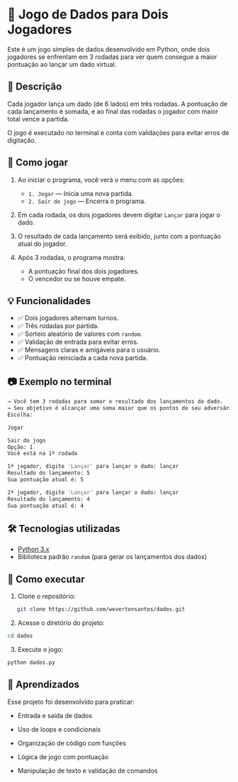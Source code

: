 # 🎲 Jogo de Dados para Dois Jogadores

Este é um jogo simples de dados desenvolvido em Python, onde dois jogadores se enfrentam em 3 rodadas para ver quem consegue a maior pontuação ao lançar um dado virtual.

## 📌 Descrição

Cada jogador lança um dado (de 6 lados) em três rodadas. A pontuação de cada lançamento é somada, e ao final das rodadas o jogador com maior total vence a partida.

O jogo é executado no terminal e conta com validações para evitar erros de digitação.

## 🚀 Como jogar

1. Ao iniciar o programa, você verá o menu com as opções:
   - `1. Jogar` — Inicia uma nova partida.
   - `2. Sair do jogo` — Encerra o programa.

2. Em cada rodada, os dois jogadores devem digitar `Lançar` para jogar o dado.

3. O resultado de cada lançamento será exibido, junto com a pontuação atual do jogador.

4. Após 3 rodadas, o programa mostra:
   - A pontuação final dos dois jogadores.
   - O vencedor ou se houve empate.

## 💡 Funcionalidades

- ✅ Dois jogadores alternam turnos.
- ✅ Três rodadas por partida.
- ✅ Sorteio aleatório de valores com `random`.
- ✅ Validação de entrada para evitar erros.
- ✅ Mensagens claras e amigáveis para o usuário.
- ✅ Pontuação reiniciada a cada nova partida.

## 📷 Exemplo no terminal

```bash
→ Você tem 3 rodadas para somar o resultado dos lançamentos do dado.
→ Seu objetivo é alcançar uma soma maior que os pontos do seu adversário para ganhar.
Escolha:

Jogar

Sair do jogo
Opção: 1
Você está na 1º rodada

1º jogador, digite 'Lançar' para lançar o dado: lançar
Resultado do lançamento: 5
Sua pontuação atual é: 5

2º jogador, digite 'Lançar' para lançar o dado: lançar
Resultado do lançamento: 4
Sua pontuação atual é: 4
```

## 🛠️ Tecnologias utilizadas

- [Python 3.x](https://www.python.org/)
- Biblioteca padrão `random` (para gerar os lançamentos dos dados)

## 📁 Como executar

1. Clone o repositório:
```bash
   git clone https://github.com/wevertonsantos/dados.git
```

2. Acesse o diretório do projeto:
```bash
cd dados
```

3. Execute o jogo:
```bash
python dados.py
```

## 🧠 Aprendizados

Esse projeto foi desenvolvido para praticar:

- Entrada e saída de dados

- Uso de loops e condicionais

- Organização de código com funções

- Lógica de jogo com pontuação

- Manipulação de texto e validação de comandos